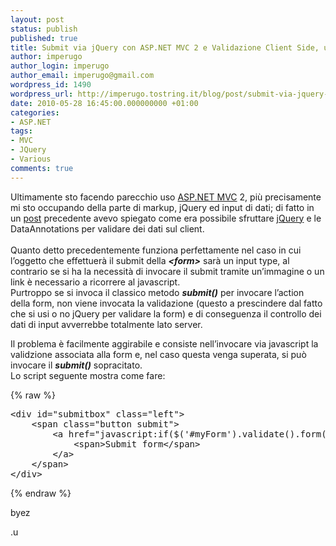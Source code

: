 ```yaml
---
layout: post
status: publish
published: true
title: Submit via jQuery con ASP.NET MVC 2 e Validazione Client Side, un bel cocktail
author: imperugo
author_login: imperugo
author_email: imperugo@gmail.com
wordpress_id: 1490
wordpress_url: http://imperugo.tostring.it/blog/post/submit-via-jquery-con-aspnetmvc-2-e-validazione-client-side-un-bel-cocktail/
date: 2010-05-28 16:45:00.000000000 +01:00
categories:
- ASP.NET
tags:
- MVC
- JQuery
- Various
comments: true
---
```

<p>Ultimamente sto facendo parecchio uso <a title="ASP.NET MVC Search" href="http://www.imperugo.tostring.it/tags/archive/mvc" target="_blank">ASP.NET MVC</a> 2, più precisamente mi sto occupando della parte di markup, jQuery ed input di dati; di fatto in un <a title="Validazione Client-Side su ASP.NET MVC 2 con jQuery" href="http://tostring.it/blog/post/validazione-client-side-su-aspnet-mvc-2-con-jquery" target="_blank">post</a> precedente avevo spiegato come era possibile sfruttare <a title="jQuery" href="http://tostring.it/Tags/Archive/JQuery" target="_blank">jQuery</a> e le DataAnnotations per validare dei dati sul client.    <br />    <br />Quanto detto precedentemente funziona perfettamente nel caso in cui l’oggetto che effettuerà il submit della <strong><em>&lt;form&gt;</em></strong> sarà un input type, al contrario se si ha la necessità di invocare il submit tramite un’immagine o un link è necessario a ricorrere al javascript.    <br />Purtroppo se si invoca il classico metodo <strong><em>submit()</em></strong> per invocare l’action della form, non viene invocata la validazione (questo a prescindere dal fatto che si usi o no jQuery per validare la form) e di conseguenza il controllo dei dati di input avverrebbe totalmente lato server.</p>  <p>Il problema è facilmente aggirabile e consiste nell’invocare via javascript la validzione associata alla form e, nel caso questa venga superata, si può invocare il <strong><em>submit()</em></strong> sopracitato.    <br />Lo script seguente mostra come fare:</p>  {% raw %}<pre class="brush: xml;">&lt;div id=&quot;submitbox&quot; class=&quot;left&quot;&gt;
    &lt;span class=&quot;button submit&quot;&gt;
        &lt;a href=&quot;javascript:if($('#myForm').validate().form())$('#myForm').submit();&quot; title=&quot;Submit form&quot;&gt;
            &lt;span&gt;Submit form&lt;/span&gt;
        &lt;/a&gt;
    &lt;/span&gt;
&lt;/div&gt;</pre>{% endraw %}

<p>byez</p>

<p>.u</p>
